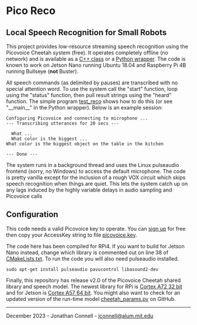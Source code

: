 # Pico Reco
## Local Speech Recognition for Small Robots

This project provides low-resource streaming speech recognition using the Picovoice Cheetah system (free). It operates completely offline (no network) and is available as a [C++ class](src/jhcPicoReco.cpp) or a [Python wrapper](pico_reco.py). The code is known to work on Jetson Nano running Ubuntu 18.04 and Raspberry Pi 4B running Bullseye (**not** Buster). 

All speech commands (as delimited by pauses) are transcribed with no special attention word. To use the system call the "start" function, loop using the "status" function, then pull result strings using the "heard" function. The simple program [test_reco](src/test_reco.cpp) shows how to do this (or see "\_\_main\_\_" in the Python wrapper). Below is an example session:

    Configuring Picovoice and connecting to microphone ...
    --- Transcribing utterances for 20 secs ---
    
      What ...
      What color is the biggest ...
    What color is the biggest object on the table in the kitchen
    
    --- Done ---

The system runs in a background thread and uses the Linux pulseaudio frontend (sorry, no Windows) to access the default microphone. The code is pretty vanilla except for the inclusion of a rough VOX circuit which skips speech recognition when things are quiet. This lets the system catch up on any lags induced by the highly variable delays in audio sampling and Picovoice calls

## Configuration

This code needs a valid Picovoice key to operate. You can [sign up](https://console.picovoice.ai/signup) for free then copy your AccessKey string to file [picovoice.key](config/picovoice.key). 

The code here has been compiled for RPi4. If you want to build for Jetson Nano instead, change which library is commented out on line 38 of [CMakeLists.txt](CMakeLists.txt). To run the code you will also need pulseaudio installed. 

    sudo apt-get install pulseaudio pavucontrol libasound2-dev

Finally, this repository has release v2.0 of the Picovoice Cheetah shared library and speech model.
The newest library for RPi is [Cortex A72 32 bit](https://github.com/Picovoice/cheetah/tree/master/lib/raspberry-pi/cortex-a72) 
and for Jetson is [Cortex A57 64 bit](https://github.com/Picovoice/cheetah/tree/master/lib/jetson/cortex-a57-aarch64). 
You might also want to check for an updated version of the run-time model [cheetah_params.pv](https://github.com/Picovoice/cheetah/tree/master/lib/common) on GitHub.

---

December 2023 - Jonathan Connell - jconnell@alum.mit.edu